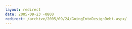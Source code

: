 ```yaml
---
layout: redirect
date: 2005-09-23 -0800
redirect: /archive/2005/09/24/GoingIntoDesignDebt.aspx/
---
```

